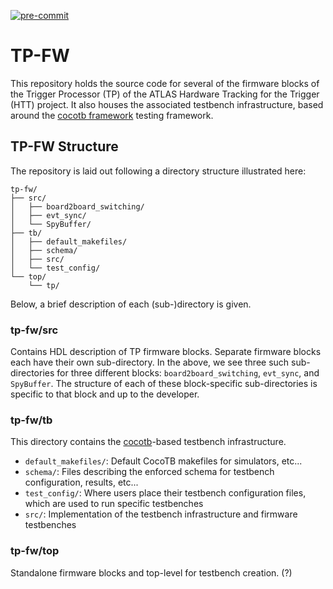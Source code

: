 [![pre-commit](https://img.shields.io/badge/pre--commit-enabled-brightgreen?logo=pre-commit&logoColor=white)](https://github.com/pre-commit/pre-commit)
# TP-FW

This repository holds the source code for several of the firmware blocks of the
Trigger Processor (TP) of the ATLAS Hardware Tracking for the Trigger (HTT) project.
It also houses the associated testbench infrastructure, based around the
[cocotb framework](https://docs.cocotb.org/en/latest/) testing framework.

## TP-FW Structure

The repository is laid out following a directory structure illustrated here:

```
tp-fw/
├── src/
│   ├── board2board_switching/
│   ├── evt_sync/
│   └── SpyBuffer/
├── tb/
│   ├── default_makefiles/
│   ├── schema/
│   ├── src/
│   └── test_config/
└── top/
    └── tp/
```
Below, a brief description of each (sub-)directory is given.

### tp-fw/src

Contains HDL description of TP firmware blocks. Separate firmware blocks each have
their own sub-directory. In the above, we see three such sub-directories for
three different blocks: `board2board_switching`, `evt_sync`, and `SpyBuffer`.
The structure of each of these block-specific sub-directories is specific to that
block and up to the developer.

### tp-fw/tb

This directory contains the [cocotb](https://docs.cocotb.org/en/latest/)-based
testbench infrastructure.

  * `default_makefiles/`: Default CocoTB makefiles for simulators, etc...
  * `schema/`: Files describing the enforced schema for testbench configuration, results, etc...
  * `test_config/`: Where users place their testbench configuration files, which are used to run specific testbenches
  * `src/`: Implementation of the testbench infrastructure and firmware testbenches

### tp-fw/top

Standalone firmware blocks and top-level for testbench creation. (?)